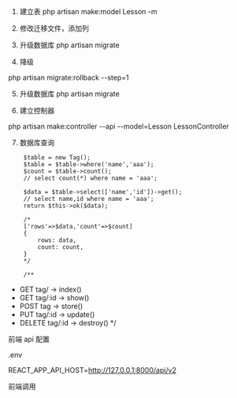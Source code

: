 1. 建立表
php artisan make:model Lesson -m

2. 修改迁移文件，添加列


3. 升级数据库
php artisan migrate

4. 降级

php artisan migrate:rollback --step=1


5. 升级数据库
php artisan migrate

6. 建立控制器

php artisan make:controller --api --model=Lesson  LessonController

7. 数据库查询

        $table = new Tag();
        $table = $table->where('name','aaa');
        $count = $table->count();
        // select count(*) where name = 'aaa';

        $data = $table->select(['name','id'])->get();
        // select name,id where name = 'aaa';
        return $this->ok($data);

        /*
        ['rows'=>$data,'count'=>$count]
        {
            rows: data,
            count: count,
        }
        */

		/**
 * GET tag/ -> index()
 * GET tag/:id -> show()
 * POST tag  -> store()
 * PUT tag/:id -> update()
 * DELETE tag/:id -> destroy()
 */

前端 api 配置

.env

 REACT_APP_API_HOST=http://127.0.0.1:8000/api/v2

前端调用



